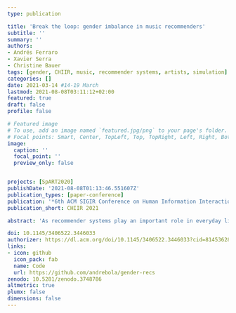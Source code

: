 ```yaml
---
type: publication

title: 'Break the loop: gender imbalance in music recommenders'
subtitle: ''
summary: ''
authors:
- Andrés Ferraro
- Xavier Serra
- Christine Bauer
tags: [gender, CHIIR, music, recommender systems, artists, simulation]
categories: []
date: 2021-03-14 #14-19 March
lastmod: 2021-08-08T03:11:12+02:00
featured: true
draft: false
profile: false

# Featured image
# To use, add an image named `featured.jpg/png` to your page's folder.
# Focal points: Smart, Center, TopLeft, Top, TopRight, Left, Right, BottomLeft, Bottom, BottomRight.
image:
  caption: ''
  focal_point: ''
  preview_only: false


projects: [SpART2020]
publishDate: '2021-08-08T01:13:46.551607Z'
publication_types: [paper-conference]
publication: '*6th ACM SIGIR Conference on Human Information Interaction and Retrieval*'
publication_short: CHIIR 2021

abstract: 'As recommender systems play an important role in everyday life, there is an increasing pressure that such systems are fair. Besides serving diverse groups of users, recommenders need to represent and serve item providers fairly as well. In interviews with music artists, we identified that gender fairness is one of the artists’ main concerns. They emphasized that female artists should be given more exposure in music recommendations. We analyze a widely-used collaborative filtering approach with two public datasets—enriched with gender information—to understand how this approach per-forms with respect to the artists’ gender. To achieve gender balance, we propose a progressive re-ranking method that is based on the insights from the interviews. For the evaluation, we rely on a simulation of feedback loops and provide an in-depth analysis using state-of-the-art performance measures and metrics concerning gender fairness.'

doi: 10.1145/3406522.3446033
authorizer: https://dl.acm.org/doi/10.1145/3406522.3446033?cid=81453628934
links: 
- icon: github
  icon_pack: fab
  name: Code
  url: https://github.com/andrebola/gender-recs
zenodo: 10.5281/zenodo.3748786
altmetric: true
plumx: false
dimensions: false
---
```

